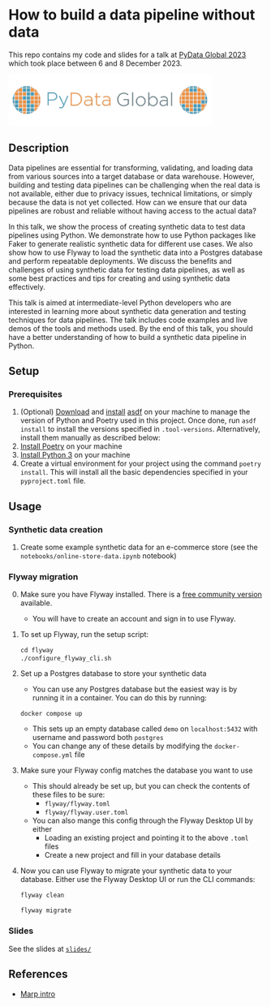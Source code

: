 # How to build a data pipeline without data

This repo contains my code and slides for a talk at [PyData Global 2023](https://pydata.org/global2023/) which took place between 6 and 8 December 2023.

<img src="assets/pydata-global-logo.png" width="400" />

## Description

Data pipelines are essential for transforming, validating, and loading data from various sources into a target database or data warehouse. However, building and testing data pipelines can be challenging when the real data is not available, either due to privacy issues, technical limitations, or simply because the data is not yet collected. How can we ensure that our data pipelines are robust and reliable without having access to the actual data?

In this talk, we show the process of creating synthetic data to test data pipelines using Python. We demonstrate how to use Python packages like Faker to generate realistic synthetic data for different use cases. We also show how to use Flyway to load the synthetic data into a Postgres database and perform repeatable deployments. We discuss the benefits and challenges of using synthetic data for testing data pipelines, as well as some best practices and tips for creating and using synthetic data effectively.

This talk is aimed at intermediate-level Python developers who are interested in learning more about synthetic data generation and testing techniques for data pipelines. The talk includes code examples and live demos of the tools and methods used. By the end of this talk, you should have a better understanding of how to build a synthetic data pipeline in Python.

## Setup

### Prerequisites
1. (Optional) [Download](https://asdf-vm.com/guide/getting-started.html#_2-download-asdf) and [install](https://asdf-vm.com/guide/getting-started.html#_3-install-asdf) [asdf](https://asdf-vm.com/) on your machine to manage the version of Python and Poetry used in this project. Once done, run `asdf install` to install the versions specified in `.tool-versions`. Alternatively, install them manually as described below:
2. [Install Poetry](https://python-poetry.org/docs/#installation) on your machine
3. [Install Python 3](https://www.python.org/downloads/) on your machine
4. Create a virtual environment for your project using the command `poetry install`. This will install all the basic dependencies specified in your `pyproject.toml` file.

## Usage
### Synthetic data creation
1. Create some example synthetic data for an e-commerce store (see the `notebooks/online-store-data.ipynb` notebook)

### Flyway migration
0. Make sure you have Flyway installed. There is a [free community version](https://flywaydb.org/community) available.
    - You will have to create an account and sign in to use Flyway.

1. To set up Flyway, run the setup script:
    ```shell
    cd flyway
    ./configure_flyway_cli.sh
    ```

2. Set up a Postgres database to store your synthetic data
    - You can use any Postgres database but the easiest way is by running it in a container. You can do this by running:
    ```shell
    docker compose up
    ```
    - This sets up an empty database called `demo` on `localhost:5432` with username and password both `postgres`
    - You can change any of these details by modifying the `docker-compose.yml` file

3. Make sure your Flyway config matches the database you want to use
    - This should already be set up, but you can check the contents of these files to be sure:
        - `flyway/flyway.toml`
        - `flyway/flyway.user.toml`
    - You can also mange this config through the Flyway Desktop UI by either
        - Loading an existing project and pointing it to the above `.toml` files
        - Create a new project and fill in your database details

4. Now you can use Flyway to migrate your synthetic data to your database. Either use the Flyway Desktop UI or run the CLI commands:
    ```shell
    flyway clean
    ```
    ```shell
    flyway migrate
    ```


### Slides 
See the slides at [`slides/`](./slides/)

## References
- [Marp intro](https://www.youtube.com/watch?v=EzQ-p41wNEE)